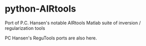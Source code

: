 python-AIRtools
===============

Port of P.C. Hansen's notable AIRtools Matlab suite of inversion / regularization tools

PC Hansen's ReguTools ports are also here.

